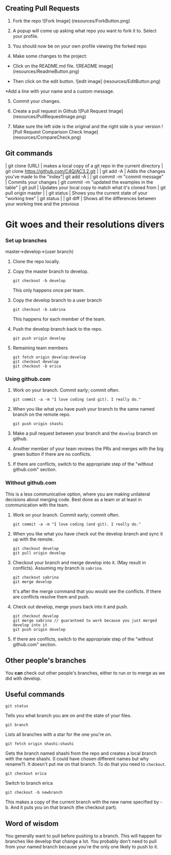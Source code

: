 
## Creating Pull Requests

1) Fork the repo
![Fork Image]
(resources/ForkButton.png)

2) A popup will come up asking what repo you want to fork it to. Select your profile.

3) You should now be on your own profile viewing the forked repo

4) Make some changes to the project:
* Click on the README.md file.
![README image]
(resources/ReadmeButton.png)

* Then click on the edit button.
![edit image]
(resources/EditButton.png)

*Add a line with your name and a custom message.

5) Commit your changes.

6) Create a pull request in Github
![Pull Request Image]
(resources/PullRequestImage.png)

7) Make sure the left side is the original and the right side is your version
![Pull Request Comparison Check Image]
(resources/CompareCheck.png)

## Git commands

| git clone (URL) | makes a local copy of a git repo in the current directory | git clone https://github.com/C4Q/AC3.2.git |
| git add -A | Adds the changes you've made to the "index"| git add -A |
| git commit -m "commit message" | Commits your changes | git commit -m "updated the examples in the table"
| git pull   | Updates your local copy to match what it's cloned from | git pull origin master |
| git status | Shows you the current state of your "working tree" | git status |
| git diff   | Shows all the differences between your working tree and the previous 

# Git woes and their resolutions divers

### Set up branches

master->develop->(user branch)

1. Clone the repo locally.

2. Copy the master branch to develop.
	
	```
	git checkout -b develop
	```
	This only happens once per team.

3. Copy the develop branch to a user branch
	
	```
	git checkout -b sabrina
	```
	This happens for each member of the team. 

4. Push the develop branch back to the repo.
	
	```
	git push origin develop
	```

5. Remaining team members
	
	```
	git fetch origin develop:develop
	git checkout develop
	git checkout -b erica
	```

### Using github.com

1. Work on your branch. Commit early; commit often.
	
	```
	git commit -a -m "I love coding (and git). I really do."
	```

2. When you like what you have push your branch to the same named branch on the remote repo.
	
	```
	git push origin shashi
	```

3. Make a pull request between your branch and the ```develop``` branch on github.

4. Another member of your team reviews the PRs and merges with the big green button if there
   are no conflicts.

5. If there are conflicts, switch to the appropriate step of the "without github.com" section.

### Without github.com

This is a less communicative option, where you are making unilateral decisions 
about merging code. Best done as a team or at least in communication with the team.

1. Work on your branch. Commit early; commit often.
	
	```
	git commit -a -m "I love coding (and git). I really do."
	```

2. When you like what you have check out the develop branch and sync it up with the remote.
	
	```
	git checkout develop
	git pull origin develop
	```

3. Checkout your branch and merge develop into it. (May result in conflicts). Assuming
   my branch is ```sabrina```.

	```
	git checkout sabrina 
	git merge develop
	```

	It's after the merge command that you would see the conflicts. If there are conflicts
	resolve them and push.

4. Check out develop, merge yours back into it and push.
	```
	git checkout develop
	git merge sabrina // guaranteed to work because you just merged develop into it
	git push origin develop
	```

5. If there are conflicts, switch to the appropriate step of the "without github.com" section.

## Other people's branches

You **can** check out other people's branches, either to run or to merge as we did with develop.


## Useful commands

```
git status
```

Tells you what branch you are on and the state of your files.

```
git branch
```

Lists all branches with a star for the one you're on.

```
git fetch origin shashi:shashi
```

Gets the branch named shashi from the repo and creates a local
branch with the name shashi. (I could have chosen different names but why rename?). 
It doesn't put me on that branch. To do that you need to ```checkout```.

```
git checkout erica
```

Switch to branch erica

```
git checkout -b newbranch
```

This makes a copy of the current branch with the new name specified
by -b. And it puts you on that branch (the checkout part).

## Word of wisdom

You generally want to pull before pushing to a branch. This will happen for branches
like develop that change a lot. You probably don't need to pull from your named branch
because you're the only one likely to push to it.